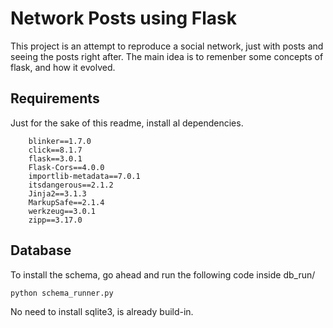 # Network Posts using Flask

This project is an attempt to reproduce a social network, just with posts and seeing the posts right after. The main idea is to remenber some concepts of flask, and how it evolved.

## Requirements

Just for the sake of this readme, install al dependencies.

```
    blinker==1.7.0
    click==8.1.7
    flask==3.0.1
    Flask-Cors==4.0.0
    importlib-metadata==7.0.1
    itsdangerous==2.1.2
    Jinja2==3.1.3
    MarkupSafe==2.1.4
    werkzeug==3.0.1
    zipp==3.17.0
```

## Database

To install the schema, go ahead and run the following code inside db_run/

```
python schema_runner.py
```

No need to install sqlite3, is already build-in.